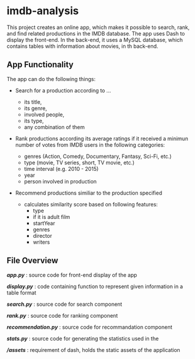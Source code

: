 # imdb-analysis

This project creates an online app, which makes it possible to search, rank, and find related productions in the IMDB database. The app uses Dash to display the front-end. In the back-end, it uses a MySQL database, which contains tables with information about movies, in th back-end. 

## App Functionality

The app can do the following things:
 - Search for a production according to ...
 	- its title, 
	- its genre, 
	- involved people, 
	- its type,
	- any combination of them
	
 - Rank productions according its average ratings if it received a minimun number of votes from IMDB users in the following categories:
  	- genres (Action, Comedy, Documentary, Fantasy, Sci-Fi, etc.)
  	- type (movie, TV series, short, TV movie, etc.)
  	- time interval (e.g. 2010 - 2015)
  	- year
  	- person involved in production 

 - Recommend productions similiar to the production specified
 	- calculates similarity score based on following features:
		- type
		- if it is adult film 
		- startYear
		- genres
		- director
		- writers

## File Overview

**_app.py_** :   source code for front-end display of the app

**_display.py_** :  code containing function to represent given information in a table format

**_search.py_** :  source code for search component

**_rank.py_** :  source code for ranking component

**_recommendation.py_** :  source code for recommandation component

**_stats.py_** : source code for generating the statistics used in the

**_/assets_** : requirement of dash, holds the static assets of the application
